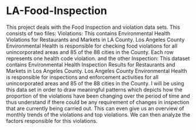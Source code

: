 # LA-Food-Inspection

This project deals  with the Food Inspection and violation data sets. This consists of two files:
 Violations:
This contains Environmental Health Violations for Restaurants and Markets in LA County. Los Angeles County Environmental Health is responsible for checking food violations for all unincorporated areas and 85 of the 88 cities in the County. Each row represents one health code violation. and the other 
Inspection: 
This dataset contains Environmental Health Inspection Results for Restaurants and Markets in Los Angeles County. Los Angeles County Environmental Health is responsible for inspections and enforcement activities for all unincorporated areas and 85 of the 88 cities in the County.
I will be using this data set in order to draw meaningful patterns which depicts how the proportion of the violations have been changing over the period of time and thus understand if there could be any requirement of changes in inspection that are currently being carried out.
This can even give us an overview of monthly trends of the violations and top violations. We can then analyze the factors responsible for this violations.
